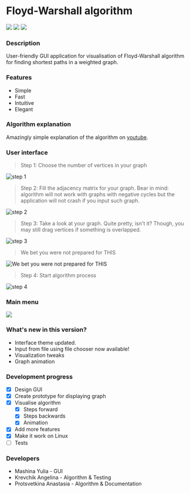 # Floyd-Warshall algorithm

![](https://img.shields.io/badge/version-3.0-blue.svg) ![](https://img.shields.io/badge/build-passing-brightgreen.svg) ![](https://img.shields.io/badge/contributors-3-orange.svg)

### Description
User-friendly GUI application for visualisation of Floyd-Warshall algorithm for finding shortest paths in a weighted graph.

### Features
* Simple
* Fast
* Intuitive
* Elegant

### Algorithm explanation

Amazingly simple explanation of the algorithm on [youtube](https://www.youtube.com/watch?v=4OQeCuLYj-4&feature=youtu.be).

### User interface
> Step 1: Choose the number of vertices in your graph

![step 1](https://pp.userapi.com/c856024/v856024383/8b938/QtZshcI0Gmk.jpg)
> Step 2: Fill the adjacency matrix for your graph. Bear in mind: algorithm will not work with graphs with negative cycles but the application will not crash if you input such graph.

![step 2](https://pp.userapi.com/c852132/v852132917/16b24b/Jbm6QJWWV58.jpg)
> Step 3: Take a look at your graph. Quite pretty, isn't it? Though, you may still drag vertices if something is overlapped.

![step 3](https://pp.userapi.com/c852132/v852132898/16a436/X1jPaVYJTqY.jpg)

> We bet you were not prepared for THIS

![We bet you were not prepared for THIS](https://vk.com/doc69767709_510195249?hash=91555450fd5777dcbc&dl=60a42cb6ea50a60797&wnd=1&module=im)

> Step 4: Start algorithm process

![step 4](https://pp.userapi.com/c852132/v852132917/16b276/yRefv2SMR7M.jpg)

### Main menu
![](https://psv4.userapi.com/c848220/u69767709/docs/d9/f0d8ccd4df1f/ezgif_com-crop_2.gif?extra=ZUYiM8D2MJeWEUp-KOsMKhlC9lYkExdu84g6LRnrG83T5IT9Cj2DOqev0EhERjhJS4kERNyVeXZwBUNE3-opbY71a7UWlxyfnFJcT7f-UOjMABMrwiiAkNtVnDYJVwIgMFza04aQX90qW2ysnlxqnGY)

### What's new in this version?

* Interface theme updated.
* Input from file using file chooser now available!
* Visualization tweaks
* Graph animation

### Development progress

- [x] Design GUI
- [x] Create prototype for displaying graph
- [x] Visualise algorithm
    - [x] Steps forward
    - [x] Steps backwards
    - [x] Animation
- [x] Add more features
- [x] Make it work on Linux
- [ ] Tests

### Developers
* Mashina Yulia - GUI
* Krevchik Angelina - Algorithm & Testing
* Protsvetkina Anastasia - Algorithm & Documentation
